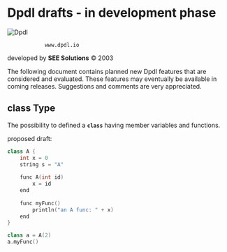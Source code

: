 # Dpdl drafts - in development phase

![Dpdl](https://www.dpdl.io/images/dpdl-io.png)

				www.dpdl.io

	
developed by
**SEE Solutions**
&copy; 2003

The following document contains planned new Dpdl features that are considered and evaluated.
These features may eventually be available in coming releases.
Suggestions and comments are very appreciated.



## class Type

The possibility to defined a **`class`** having member variables and functions.


proposed draft:
```c++
class A {
	int x = 0
	string s = "A"
	
	func A(int id)
		x = id
	end
	
	func myFunc()
		println("an A func: " + x)
	end
}

class a = A(2)
a.myFunc()
```
